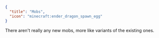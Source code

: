 ```json
{
  "title": "Mobs",
  "icon": "minecraft:ender_dragon_spawn_egg"
}
```
There aren't really any new mobs, more like variants of the existing ones.
